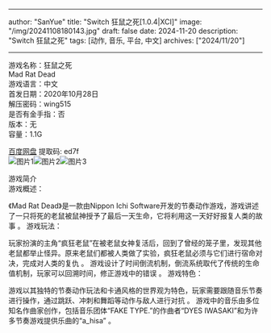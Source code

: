 
---
author: "SanYue"
title: "Switch 狂鼠之死[1.0.4|XCI]"
image: "/img/20241108180143.jpg"
draft: false
date: 2024-11-20
description: "Switch 狂鼠之死"
tags: [动作, 音乐, 平台, 中文]
archives: ["2024/11/20"]

---

游戏名称：狂鼠之死   
Mad Rat Dead    
游戏语言：中文  
首发日期：2020年10月28日  
解压密码：wing515  
是否有金手指：否  
版本：无   
容量：1.1G

[百度网盘](https//pan.baidu.com/s/1-ahNmOBrqqD5GDe8pD65Sg) 提取码: ed7f  
![图片1](/img/sc8dp6.jpg)![图片2](/img/sc8dp7.jpg)![图片3](/img/sc8dp8.jpg)  

游戏简介  
游戏概述：

《Mad Rat Dead》是一款由Nippon Ichi Software开发的节奏动作游戏，游戏讲述了一只将死的老鼠被鼠神授予了最后一天生命，它将利用这一天好好报复人类的故事
。
游戏玩法：

玩家扮演的主角“疯狂老鼠”在被老鼠女神复活后，回到了曾经的笼子里，发现其他老鼠都举止怪异。原来老鼠们都被人类做了实验，疯狂老鼠必须与它们进行宿命对决，完成对人类的复仇
。
游戏设计了时间倒流机制，倒流系统取代了传统的生命值机制，玩家可以回溯时间，修正游戏中的错误
。
游戏特色：

游戏以其独特的节奏动作玩法和卡通风格的世界观为特色，玩家需要跟随音乐节奏进行操作，通过跳跃、冲刺和舞蹈等动作与敌人进行对抗
。
游戏中的音乐由多位知名作曲家创作，包括音乐团体“FAKE TYPE.”的作曲者“DYES IWASAKI”和为许多节奏游戏提供乐曲的“a_hisa”
。
